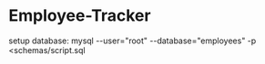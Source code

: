 # Employee-Tracker
setup database: mysql --user="root" --database="employees" -p <schemas/script.sql